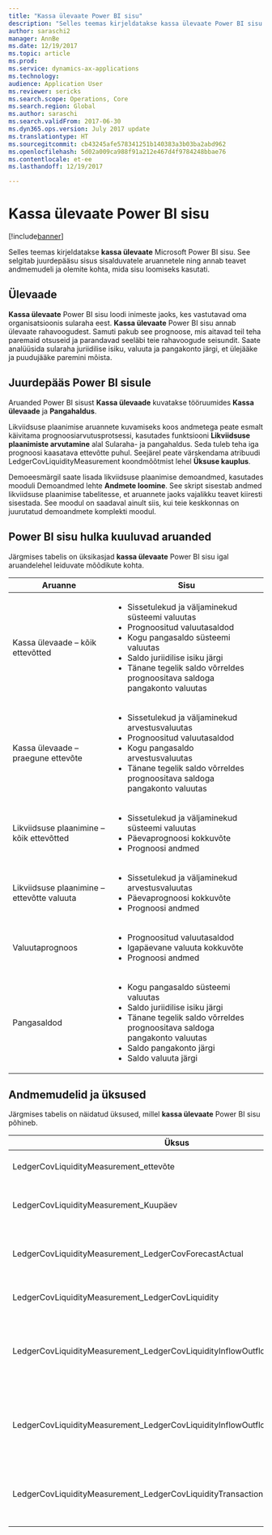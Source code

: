 ```yaml
---
title: "Kassa ülevaate Power BI sisu"
description: "Selles teemas kirjeldatakse kassa ülevaate Power BI sisu. See selgitab juurdepääsu sisus sisalduvatele aruannetele ning annab teavet andmemudeli ja olemite kohta, mida sisu loomiseks kasutati."
author: saraschi2
manager: AnnBe
ms.date: 12/19/2017
ms.topic: article
ms.prod: 
ms.service: dynamics-ax-applications
ms.technology: 
audience: Application User
ms.reviewer: sericks
ms.search.scope: Operations, Core
ms.search.region: Global
ms.author: saraschi
ms.search.validFrom: 2017-06-30
ms.dyn365.ops.version: July 2017 update
ms.translationtype: HT
ms.sourcegitcommit: cb43245afe578341251b140383a3b03ba2abd962
ms.openlocfilehash: 5d02a009ca988f91a212e467d4f9784248bbae76
ms.contentlocale: et-ee
ms.lasthandoff: 12/19/2017

---
```


# <a name="cash-overview-power-bi-content"></a>Kassa ülevaate Power BI sisu

[!include[banner](../includes/banner.md)]

Selles teemas kirjeldatakse **kassa ülevaate** Microsoft Power BI sisu. See selgitab juurdepääsu sisus sisalduvatele aruannetele ning annab teavet andmemudeli ja olemite kohta, mida sisu loomiseks kasutati.

## <a name="overview"></a>Ülevaade

**Kassa ülevaate** Power BI sisu loodi inimeste jaoks, kes vastutavad oma organisatsioonis sularaha eest. **Kassa ülevaate** Power BI sisu annab ülevaate rahavoogudest. Samuti pakub see prognoose, mis aitavad teil teha paremaid otsuseid ja parandavad seeläbi teie rahavoogude seisundit. Saate analüüsida sularaha juriidilise isiku, valuuta ja pangakonto järgi, et ülejääke ja puudujääke paremini mõista.

## <a name="accessing-the-power-bi-content"></a>Juurdepääs Power BI sisule

Aruanded Power BI sisust **Kassa ülevaade** kuvatakse tööruumides **Kassa ülevaade** ja **Pangahaldus**.

Likviidsuse plaanimise aruannete kuvamiseks koos andmetega peate esmalt käivitama prognoosiarvutusprotsessi, kasutades funktsiooni **Likviidsuse plaanimiste arvutamine** alal Sularaha- ja pangahaldus.  Seda tuleb teha iga prognoosi kaasatava ettevõtte puhul.  Seejärel peate värskendama atribuudi LedgerCovLiquidityMeasurement koondmõõtmist lehel **Üksuse kauplus**.  

Demoeesmärgil saate lisada likviidsuse plaanimise demoandmed, kasutades mooduli Demoandmed lehte **Andmete loomine**.  See skript sisestab andmed likviidsuse plaanimise tabelitesse, et aruannete jaoks vajalikku teavet kiiresti sisestada.  See moodul on saadaval ainult siis, kui teie keskkonnas on juurutatud demoandmete komplekti moodul. 

## <a name="reports-that-are-included-in-the-power-bi-content"></a>Power BI sisu hulka kuuluvad aruanded
Järgmises tabelis on üksikasjad **kassa ülevaate** Power BI sisu igal aruandelehel leiduvate mõõdikute kohta.

| Aruanne                                | Sisu |
|---------------------------------------|----------|
| Kassa ülevaade – kõik ettevõtted         | <ul><li>Sissetulekud ja väljaminekud süsteemi valuutas</li><li>Prognoositud valuutasaldod</li><li>Kogu pangasaldo süsteemi valuutas</li><li>Saldo juriidilise isiku järgi</li><li>Tänane tegelik saldo võrreldes prognoositava saldoga pangakonto valuutas</li></ul> |
| Kassa ülevaade – praegune ettevõte       | <ul><li>Sissetulekud ja väljaminekud arvestusvaluutas</li><li>Prognoositud valuutasaldod</li><li>Kogu pangasaldo arvestusvaluutas</li><li>Tänane tegelik saldo võrreldes prognoositava saldoga pangakonto valuutas</li></ul> |
| Likviidsuse plaanimine – kõik ettevõtted    | <ul><li>Sissetulekud ja väljaminekud süsteemi valuutas</li><li>Päevaprognoosi kokkuvõte</li><li>Prognoosi andmed</li></ul> |
| Likviidsuse plaanimine – ettevõtte valuuta | <ul><li>Sissetulekud ja väljaminekud arvestusvaluutas</li><li>Päevaprognoosi kokkuvõte</li><li>Prognoosi andmed</li></ul> |
| Valuutaprognoos                     | <ul><li>Prognoositud valuutasaldod</li><li>Igapäevane valuuta kokkuvõte</li><li>Prognoosi andmed</li></ul> |
| Pangasaldod                         | <ul><li>Kogu pangasaldo süsteemi valuutas</li><li>Saldo juriidilise isiku järgi</li><li>Tänane tegelik saldo võrreldes prognoositava saldoga pangakonto valuutas</li><li>Saldo pangakonto järgi</li><li>Saldo valuuta järgi</li></ul> |


## <a name="understanding-the-data-model-and-entities"></a>Andmemudelid ja üksused

Järgmises tabelis on näidatud üksused, millel **kassa ülevaate** Power BI sisu põhineb.

| Üksus                                                                          | Sisu |
|---------------------------------------------------------------------------------|----------|
| LedgerCovLiquidityMeasurement\_ettevõte                                          | Ettevõtted, mille alusel aruandeid filtreerida |
| LedgerCovLiquidityMeasurement\_Kuupäev                                             | Kuupäevad, mille alusel aruandeid filtreerida |
| LedgerCovLiquidityMeasurement\_LedgerCovForecastActual                          | Tegelikud pangasaldod vs viimati prognoositud pangasaldo |
| LedgerCovLiquidityMeasurement\_LedgerCovLiquidity                               | Prognoositud kande üksikasjad |
| LedgerCovLiquidityMeasurement\_LedgerCovLiquidityInflowOutflowBalanceCompany    | Summeeritud sularaha sissetulekud ja väljaminekud, kasutades iga ettevõtte arvestusvaluutat |
| LedgerCovLiquidityMeasurement\_LedgerCovLiquidityInflowOutflowBalanceEnterprise | Summeeritud sularaha sissetulekud ja väljaminekud, kasutades kõigi ettevõtete puhul süsteemivaluutat |
| LedgerCovLiquidityMeasurement\_LedgerCovLiquidityTransactionCurrency            | Summeeritud kande netosumma ja valuutade saldo, kasutades kandevaluutat |



